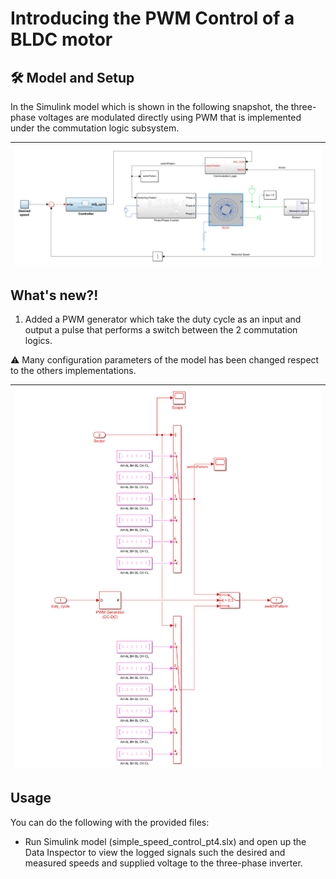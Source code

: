 # Introducing the PWM Control of a BLDC motor 


## 🛠 Model and Setup

In the Simulink model which is shown in the following snapshot, the three-phase voltages are modulated directly using PWM that is implemented under the commutation logic subsystem.


| ![](assets/block_diagram.PNG) |
| :---------------: |


## What's new?!
1. Added a PWM generator which take the duty cycle as an input and output a pulse that performs a switch between the 2 commutation logics.

⚠ Many configuration parameters of the model has been changed respect to the others implementations.

| ![](assets/pwm_commutation_logic.PNG) |
| :---------------: |


## Usage

You can do the following with the provided files:

- Run Simulink model (simple_speed_control_pt4.slx) and open up the Data Inspector to view the logged signals such the desired and measured speeds and supplied voltage to the three-phase inverter.
